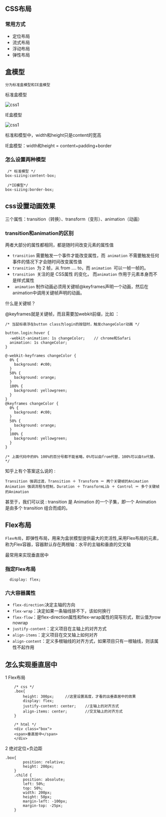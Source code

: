 CSS布局
---
 ### 常用方式
 * 定位布局
 * 流式布局
 * 浮动布局
 * 弹性布局
 
盒模型
---
 
 ```分为标准盒模型和IE盒模型```
 
 标准盒模型
 
 ![css1](https://github.com/cyanhong/web/blob/master/images/css-1.png)
 
 IE盒模型
 
 ![css1](https://github.com/cyanhong/web/blob/master/images/css-2.png)
 
  标准和模型中，width和height只是content的宽高
  
  IE盒模型：width和height = content+padding+border
  
  ### 怎么设置两种模型
  
  ```
   /* 标准模型 */
  box-sizing:content-box;

   /*IE模型*/
  box-sizing:border-box;
```

css设置动画效果
---

三个属性：transition（转换）、transform（变形）、animation（动画）

### transition和animation的区别

两者大部分的属性都相同，都是随时间改变元素的属性值

* ```transition``` 需要触发一个事件才能改变属性，而``` animation``` 不需要触发任何事件的情况下才会随时间改变属性值
* ```transition ```为 2 帧，从 from .... to，而 ```animation ```可以一帧一帧的。
* ```transition ```关注的是 CSS属性 的变化， 而```animation``` 作用于元素本身而不是样式属性
* ``` animation``` 制作动画必须用关键帧@keyframes声明一个动画，然后在 animation中调用关键帧声明的动画。

什么是关键帧？

@keyframes就是关键帧，而且需要加webkit前缀，比如 ：

```
/* 当鼠标悬浮在button class为login的按钮时，触发changeColor动画 */

button.login:hover {
  -webkit-animation: 1s changeColor;    // chrome和Safari
  animation: 1s changeColor;
}

@-webkit-keyframes changeColor {
  0% {
    background: #c00;
  }
  50% {
    background: orange;
  }
  100% {
    background: yellowgreen;
  }
}
@keyframes changeColor {
  0% {
    background: #c00;
  }
  50% {
    background: orange;
  }
  100% {
    background: yellowgreen;
  }
}

/* 上面代码中的0% 100%的百分号都不能省略，0%可以由from代替，100%可以由to代替。 */
```
知乎上有个答案这么说的 :
```
Transition 强调过渡，Transition ＋ Transform ＝ 两个关键帧的Animation
Animation 强调流程与控制，Duration ＋ TransformLib ＋ Control ＝ 多个关键帧的Animation
```
甚至于，我们可以说 : transition 是 Animation 的一个子集，即一个 Animation 是由多个 transition 组合而成的。

Flex布局
---

```Flex布局```，即弹性布局，用来为盒状模型提供最大的灵活性,采用Flex布局的元素，称为Flex容器，容器默认存在两根轴：水平的主轴和垂直的交叉轴

最常用来实现垂直居中

### 指定Flex布局
```
  display: flex;
```

### 六大容器属性

* ```flex-direction```:决定主轴的方向
* ```flex-wrap```：决定如果一条轴线排不下，该如何换行
* ```flex-flow```：是flex-direction属性和flex-wrap属性的简写形式，默认值为row nowrap
* ```justify-content```：定义项目在主轴上的对齐方式
* ```align-items```：定义项目在交叉轴上如何对齐
* ```align-content```：定义多根轴线的对齐方式，如果项目只有一根轴线，则该属性不起作用

怎么实现垂直居中
---

1 Flex布局
```
	/* css */
	.box{
		height: 300px;     //这里设置高度，才看的出垂直居中的效果
		display: flex;
		justify-content: center;    //主轴上的对齐方式
		align-items: center;        //交叉轴上的对齐方式
	}

	/* html */
	<div class="box">
	<span>垂直居中</span>
	</div>
```
2 绝对定位+负边距

```
.box{
    	position: relative;
    	height: 200px;
    }
  	.child {
  		position: absolute;
    	left: 50%;
    	top: 50%;
    	width: 200px;
    	height: 50px;
    	margin-left: -100px;
    	margin-top: -25px;
  	}
```













 
 
 
